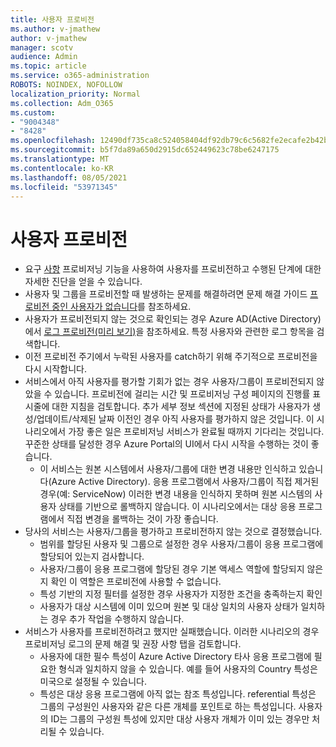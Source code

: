 ```yaml
---
title: 사용자 프로비전
ms.author: v-jmathew
author: v-jmathew
manager: scotv
audience: Admin
ms.topic: article
ms.service: o365-administration
ROBOTS: NOINDEX, NOFOLLOW
localization_priority: Normal
ms.collection: Adm_O365
ms.custom:
- "9004348"
- "8428"
ms.openlocfilehash: 12490df735ca8c524058404df92db79c6c5682fe2ecafe2b42baed70fa3ab142
ms.sourcegitcommit: b5f7da89a650d2915dc652449623c78be6247175
ms.translationtype: MT
ms.contentlocale: ko-KR
ms.lasthandoff: 08/05/2021
ms.locfileid: "53971345"
---
```

# <a name="user-provisioning"></a>사용자 프로비전

- 요구 [사항](https://docs.microsoft.com/azure/active-directory/app-provisioning/provision-on-demand) 프로비저닝 기능을 사용하여 사용자를 프로비전하고 수행된 단계에 대한 자세한 진단을 얻을 수 있습니다.
- 사용자 및 그룹을 프로비전할 때 발생하는 문제를 해결하려면 문제 해결 가이드 [프로비전 중인 사용자가 없습니다](https://docs.microsoft.com/azure/active-directory/app-provisioning/application-provisioning-config-problem-no-users-provisioned)를 참조하세요.
- 사용자가 프로비전되지 않는 것으로 확인되는 경우 Azure AD(Active Directory)에서 [로그 프로비전(미리 보기)](https://docs.microsoft.com/azure/active-directory/reports-monitoring/concept-provisioning-logs)을 참조하세요. 특정 사용자와 관련한 로그 항목을 검색합니다.
- 이전 프로비전 주기에서 누락된 사용자를 catch하기 위해 주기적으로 프로비전을 다시 시작합니다.
- 서비스에서 아직 사용자를 평가할 기회가 없는 경우 사용자/그룹이 프로비전되지 않았을 수 있습니다. 프로비전에 걸리는 시간 및 프로비저닝 구성 페이지의 진행률 표시줄에 대한 지침을 검토합니다. 추가 세부 정보 섹션에 지정된 상태가 사용자가 생성/업데이트/삭제된 날짜 이전인 경우 아직 사용자를 평가하지 않은 것입니다. 이 시나리오에서 가장 좋은 일은 프로비저닝 서비스가 완료될 때까지 기다리는 것입니다. 꾸준한 상태를 달성한 경우 Azure Portal의 UI에서 다시 시작을 수행하는 것이 좋습니다.
  - 이 서비스는 원본 시스템에서 사용자/그룹에 대한 변경 내용만 인식하고 있습니다(Azure Active Directory). 응용 프로그램에서 사용자/그룹이 직접 제거된 경우(예: ServiceNow) 이러한 변경 내용을 인식하지 못하며 원본 시스템의 사용자 상태를 기반으로 롤백하지 않습니다. 이 시나리오에서는 대상 응용 프로그램에서 직접 변경을 롤백하는 것이 가장 좋습니다.
- 당사의 서비스는 사용자/그룹을 평가하고 프로비전하지 않는 것으로 결정했습니다.
  - 범위를 할당된 사용자 및 그룹으로 설정한 경우 사용자/그룹이 응용 프로그램에 할당되어 있는지 검사합니다.
  - 사용자/그룹이 응용 프로그램에 할당된 경우 기본 액세스 역할에 할당되지 않은지 확인 이 역할은 프로비전에 사용할 수 없습니다.
  - 특성 기반의 지정 필터를 설정한 경우 사용자가 지정한 조건을 충족하는지 확인
  - 사용자가 대상 시스템에 이미 있으며 원본 및 대상 일치의 사용자 상태가 일치하는 경우 추가 작업을 수행하지 않습니다.
- 서비스가 사용자를 프로비전하려고 했지만 실패했습니다. 이러한 시나리오의 경우 프로비저닝 로그의 문제 해결 및 권장 사항 탭을 검토합니다.
  - 사용자에 대한 필수 특성이 Azure Active Directory 타사 응용 프로그램에 필요한 형식과 일치하지 않을 수 있습니다. 예를 들어 사용자의 Country 특성은 미국으로 설정될 수 있습니다.
  - 특성은 대상 응용 프로그램에 아직 없는 참조 특성입니다. referential 특성은 그룹의 구성원인 사용자와 같은 다른 개체를 포인트로 하는 특성입니다. 사용자의 ID는 그룹의 구성원 특성에 있지만 대상 사용자 개체가 이미 있는 경우만 처리될 수 있습니다.
